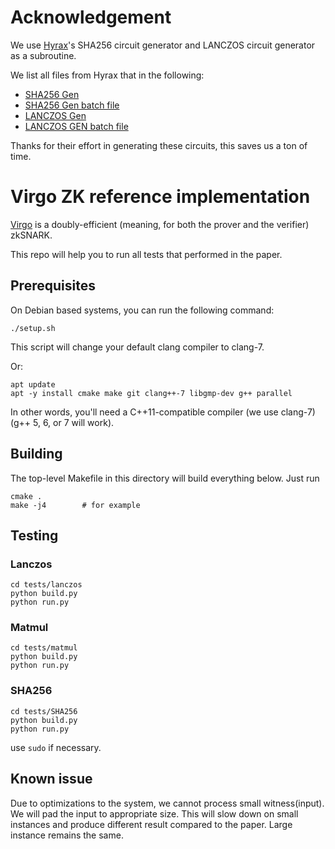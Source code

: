 # Acknowledgement

We use [Hyrax](https://github.com/hyraxZK)'s SHA256 circuit generator and LANCZOS circuit generator as a subroutine.

We list all files from Hyrax that in the following:
- [SHA256 Gen](https://github.com/sunblaze-ucb/Virgo/blob/master/tests/SHA256/sha256gen.py)
- [SHA256 Gen batch file](https://github.com/sunblaze-ucb/Virgo/blob/master/tests/SHA256/build.sh)
- [LANCZOS Gen](https://github.com/sunblaze-ucb/Virgo/blob/master/tests/lanczos/lanczos2.py)
- [LANCZOS GEN batch file](https://github.com/sunblaze-ucb/Virgo/blob/master/tests/lanczos/build.sh)

Thanks for their effort in generating these circuits, this saves us a ton of time.

# Virgo ZK reference implementation

[Virgo](https://eprint.iacr.org/2019/1482) is a doubly-efficient (meaning,
for both the prover and the verifier) zkSNARK.

This repo will help you to run all tests that performed in the paper.


## Prerequisites ##

On Debian based systems, you can run the following command:

    ./setup.sh
    
This script will change your default clang compiler to clang-7.

Or:

    apt update
    apt -y install cmake make git clang++-7 libgmp-dev g++ parallel

In other words, you'll need a C++11-compatible compiler (we use clang-7) (g++ 5, 6, or 7 will work).

## Building ##

The top-level Makefile in this directory will build everything below. Just run

    cmake .
    make -j4        # for example

## Testing ##
### Lanczos
    cd tests/lanczos
    python build.py
    python run.py

### Matmul
    cd tests/matmul
    python build.py
    python run.py

### SHA256
    cd tests/SHA256
    python build.py
    python run.py

use `sudo` if necessary.

## Known issue

Due to optimizations to the system, we cannot process small witness(input). We will pad the input to appropriate size. This will slow down on small instances and produce different result compared to the paper. Large instance remains the same.
